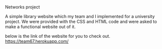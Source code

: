 Networks project

A simple library website which my team and I implemented for a university project. We were provided with the CSS and HTML code and were asked to make a functional website out of it.



below is the link of the website for you to check out.
https://team67.herokuapp.com/ 
